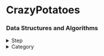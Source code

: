 # CrazyPotatoes
### Data Structures and Algorithms

<details>
<summary>Step</summary>
<div markdown="1">
  
  #### [Step 1](./step/step1)
|Number| Success|
|---|---|
|[1000](./baekjoon/step1/1000.py)|o|

  #### [Step 2](./step/step2)
|Number| Success|
|---|---|

  #### [Step 3](./step/step3)
|Number| Success|
|---|---|

  #### [Step 4](./step/step4)
|Number| Success|
|---|---|

  #### [Step 5](./step/step5)
|Number| Success|
|---|---|

  #### [Step 6](./step/step6)
|Number| Success|
|---|---|

  #### [Step 7](./step/step7)
|Number| Success|
|---|---|

  #### [Step 8](./step/step8)
|Number| Success|
|---|---|

  #### [Step 9](./step/step9)
|Number| Success|
|---|---|

  #### [Step 10](./step/step10)
|Number| Success|
|---|---|
 
</div>
</details>

<details>
<summary>Category</summary>
<div markdown="1">
  
  #### [Greedy](./category/greedy)
|Number| Success|
|---|---|

  #### [BFS](./category/bfs)
|Number| Success|
|---|---|

  #### [DFS](./category/dfs)
|Number| Success|
|---|---|
  
</div>
</details>

